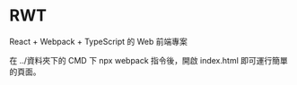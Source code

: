 # RWT
React + Webpack + TypeScript 的 Web 前端專案


在 ../資料夾下的 CMD 下 npx webpack 指令後，開啟 index.html 即可運行簡單的頁面。
